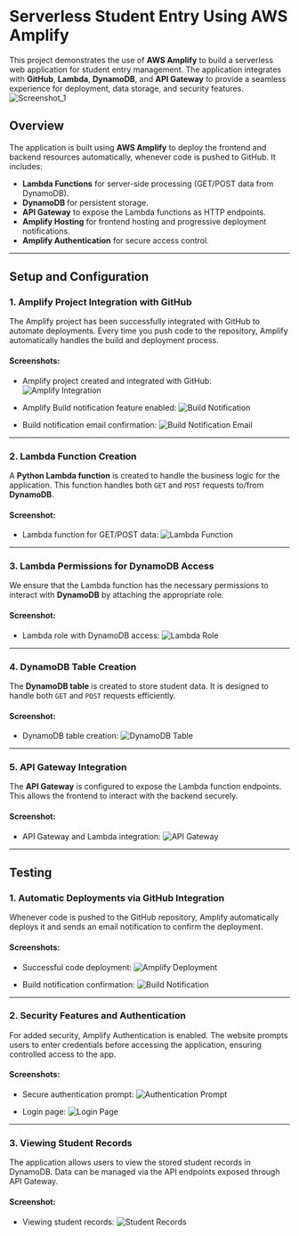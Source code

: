 # Serverless Student Entry Using AWS Amplify

This project demonstrates the use of **AWS Amplify** to build a serverless web application for student entry management. The application integrates with **GitHub**, **Lambda**, **DynamoDB**, and **API Gateway** to provide a seamless experience for deployment, data storage, and security features.
![Screenshot_1](https://github.com/user-attachments/assets/3653b162-63d8-4e78-966a-211d84ac6d43)


## Overview

The application is built using **AWS Amplify** to deploy the frontend and backend resources automatically, whenever code is pushed to GitHub. It includes:
- **Lambda Functions** for server-side processing (GET/POST data from DynamoDB).
- **DynamoDB** for persistent storage.
- **API Gateway** to expose the Lambda functions as HTTP endpoints.
- **Amplify Hosting** for frontend hosting and progressive deployment notifications.
- **Amplify Authentication** for secure access control.

---

## Setup and Configuration

### 1. **Amplify Project Integration with GitHub**

The Amplify project has been successfully integrated with GitHub to automate deployments. Every time you push code to the repository, Amplify automatically handles the build and deployment process.

#### Screenshots:
- Amplify project created and integrated with GitHub:
  ![Amplify Integration](https://github.com/user-attachments/assets/ed56c03e-eca3-4b5b-ab2b-aa88c796ffe6)

- Amplify Build notification feature enabled:
  ![Build Notification](https://github.com/user-attachments/assets/bbe05adf-bbdf-492c-81f1-c84937116688)

- Build notification email confirmation:
  ![Build Notification Email](https://github.com/user-attachments/assets/d3f81c00-97aa-443f-91a8-2aed1df24ca7)

---

### 2. **Lambda Function Creation**

A **Python Lambda function** is created to handle the business logic for the application. This function handles both `GET` and `POST` requests to/from **DynamoDB**.

#### Screenshot:
- Lambda function for GET/POST data:
  ![Lambda Function](https://github.com/user-attachments/assets/d116bfa9-bc3b-431f-a17e-c01f3dc9dd1b)

---

### 3. **Lambda Permissions for DynamoDB Access**

We ensure that the Lambda function has the necessary permissions to interact with **DynamoDB** by attaching the appropriate role.

#### Screenshot:
- Lambda role with DynamoDB access:
  ![Lambda Role](https://github.com/user-attachments/assets/1d232526-52e9-46df-857f-f0fab8ae908c)

---

### 4. **DynamoDB Table Creation**

The **DynamoDB table** is created to store student data. It is designed to handle both `GET` and `POST` requests efficiently.

#### Screenshot:
- DynamoDB table creation:
  ![DynamoDB Table](https://github.com/user-attachments/assets/05e7602b-e369-4557-af6e-9bc6f1093cc3)

---

### 5. **API Gateway Integration**

The **API Gateway** is configured to expose the Lambda function endpoints. This allows the frontend to interact with the backend securely.

#### Screenshot:
- API Gateway and Lambda integration:
  ![API Gateway](https://github.com/user-attachments/assets/a1a9d7af-cb7d-46bf-9caa-898cbb23eab1)

---

## Testing

### 1. **Automatic Deployments via GitHub Integration**

Whenever code is pushed to the GitHub repository, Amplify automatically deploys it and sends an email notification to confirm the deployment.

#### Screenshots:
- Successful code deployment:
  ![Amplify Deployment](https://github.com/user-attachments/assets/e2b8f03c-ace6-4d70-a3d6-b6d6bbc53fd8)

- Build notification confirmation:
  ![Build Notification](https://github.com/user-attachments/assets/a6954021-0c9d-4c4d-9a93-54ca2deceb44)

---

### 2. **Security Features and Authentication**

For added security, Amplify Authentication is enabled. The website prompts users to enter credentials before accessing the application, ensuring controlled access to the app.

#### Screenshots:
- Secure authentication prompt:
  ![Authentication Prompt](https://github.com/user-attachments/assets/1a032487-0ce2-4745-b42e-5cae30484bf7)

- Login page:
  ![Login Page](https://github.com/user-attachments/assets/ad2288b5-e030-4bf7-aacf-58242a2db42c)

---

### 3. **Viewing Student Records**

The application allows users to view the stored student records in DynamoDB. Data can be managed via the API endpoints exposed through API Gateway.

#### Screenshot:
- Viewing student records:
  ![Student Records](https://github.com/user-attachments/assets/89fa33ba-0df5-4238-8266-a23b33782463)

